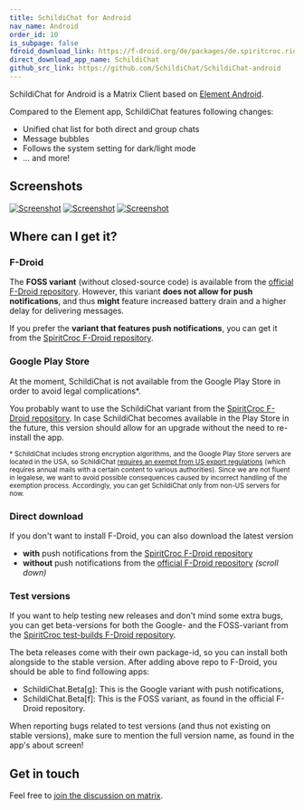 ```yaml
---
title: SchildiChat for Android
nav_name: Android
order_id: 10
is_subpage: false
fdroid_download_link: https://f-droid.org/de/packages/de.spiritcroc.riotx/
direct_download_app_name: SchildiChat
github_src_link: https://github.com/SchildiChat/SchildiChat-android
---
```


SchildiChat for Android is a Matrix Client based on [Element Android](https://github.com/vector-im/riotX-android).

Compared to the Element app, SchildiChat features following changes:
- Unified chat list for both direct and group chats
- Message bubbles
- Follows the system setting for dark/light mode
- &hellip; and more!


## Screenshots

<div class="screenshot-container">
<!--
<img alt="Screenshot" src="android/1_en-US.png" class="phone_screenshot" onclick="window.open(src, '_self');" />
-->
<a href="img/2_en-US.png" class="phone-screenshot"><img alt="Screenshot" src="img/2_en-US.png"></a>
<a href="img/3_en-US.png" class="phone-screenshot"><img alt="Screenshot" src="img/3_en-US.png"></a>
<a href="img/4_en-US.png" class="phone-screenshot"><img alt="Screenshot" src="img/4_en-US.png"></a>
</div>


## Where can I get it?


### F-Droid

The **FOSS variant** (without closed-source code) is available from the [official F-Droid repository](https://f-droid.org/de/packages/de.spiritcroc.riotx/).
However, this variant **does not allow for push notifications**, and thus **might** feature increased battery drain and a higher delay for delivering messages.

If you prefer the **variant that features push notifications**, you can get it from the [SpiritCroc F-Droid repository](install-from-sc-fdroid).


### Google Play Store

At the moment, SchildiChat is not available from the Google Play Store in order to avoid legal complications\*.

You probably want to use the SchildiChat variant from the [SpiritCroc F-Droid repository](install-from-sc-fdroid).
In case SchildiChat becomes available in the Play Store in the future, this version should allow for an upgrade without the need to re-install the app.

<small>
*
SchildiChat includes strong encryption algorithms, and the Google Play Store servers are located in the USA, so SchildiChat <a href="https://www.bis.doc.gov/index.php/encryption-and-export-administration-regulations-ear">requires an exempt from US export regulations</a> (which requires annual mails with a certain content to various authorities).
Since we are not fluent in legalese, we want to avoid possible consequences caused by incorrect handling of the exemption process.
Accordingly, you can get SchildiChat only from non-US servers for now.
</small>


### Direct download

If you don't want to install F-Droid, you can also download the latest version
- **with** push notifications from the [SpiritCroc F-Droid repository](https://s2.spiritcroc.de/fdroid/SchildiChat.apk)
- **without** push notifications from the [official F-Droid repository](https://f-droid.org/en/packages/de.spiritcroc.riotx/) _(scroll down)_


### Test versions

If you want to help testing new releases and don't mind some extra bugs,
you can get beta-versions for both the Google- and the FOSS-variant from the [SpiritCroc test-builds F-Droid repository](https://s2.spiritcroc.de/testing/fdroid/repo?fingerprint=52d03f2fab785573bb295c7ab270695e3a1bdd2adc6a6de8713250b33f231225).

The beta releases come with their own package-id, so you can install both alongside to the stable version.
After adding above repo to F-Droid, you should be able to find following apps:

- SchildiChat.Beta[g]: This is the Google variant with push notifications,
- SchildiChat.Beta[f]: This is the FOSS variant, as found in the official F-Droid repository.

When reporting bugs related to test versions (and thus not existing on stable versions), make sure to mention the full version name, as found in the app's about screen!


## Get in touch
Feel free to [join the discussion on matrix](https://matrix.to/#/#schildichat-android:matrix.org).
